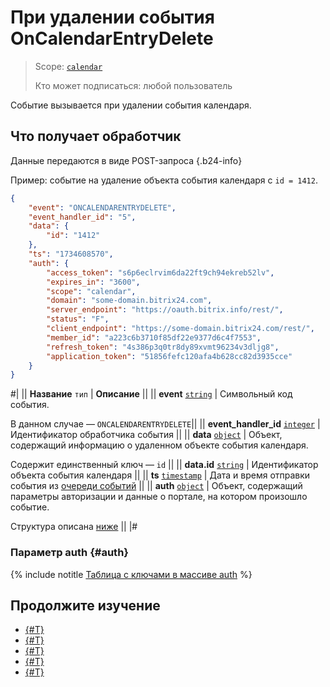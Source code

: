 # При удалении события OnCalendarEntryDelete

> Scope: [`calendar`](../../scopes/permissions.md)
>
> Кто может подписаться: любой пользователь

Событие вызывается при удалении события календаря.

## Что получает обработчик

Данные передаются в виде POST-запроса {.b24-info}

Пример: событие на удаление объекта события календаря с `id = 1412`.

```json
{
    "event": "ONCALENDARENTRYDELETE",
    "event_handler_id": "5",
    "data": {
        "id": "1412"
    },
    "ts": "1734608570",
    "auth": {
        "access_token": "s6p6eclrvim6da22ft9ch94ekreb52lv",
        "expires_in": "3600",
        "scope": "calendar",
        "domain": "some-domain.bitrix24.com",
        "server_endpoint": "https://oauth.bitrix.info/rest/",
        "status": "F",
        "client_endpoint": "https://some-domain.bitrix24.com/rest/",
        "member_id": "a223c6b3710f85df22e9377d6c4f7553",
        "refresh_token": "4s386p3q0tr8dy89xvmt96234v3dljg8",
        "application_token": "51856fefc120afa4b628cc82d3935cce"
    }
}
```

#|
|| **Название**
`тип` | **Описание** ||
|| **event**
[`string`][1] | Символьный код события.

В данном случае — `ONCALENDARENTRYDELETE`||
|| **event_handler_id**
[`integer`][1] | Идентификатор обработчика события ||
|| **data**
[`object`][1] | Объект, содержащий информацию о удаленном объекте события календаря.

Содержит единственный ключ — `id` ||
|| **data.id**
[`string`][1] | Идентификатор объекта события календаря ||
|| **ts**
[`timestamp`][1] | Дата и время отправки события из [очереди событий](../../events/index.md) ||
|| **auth**
[`object`][1] | Объект, содержащий параметры авторизации и данные о портале, на котором произошло событие.

Структура описана [ниже](#auth) ||
|#

### Параметр auth {#auth}

{% include notitle [Таблица с ключами в массиве auth](../../../_includes/auth-params-in-events.md) %}

## Продолжите изучение 

- [{#T}](../../events/index.md)
- [{#T}](../../events/event-bind.md)
- [{#T}](./index.md)
- [{#T}](./on-calendar-entry-add.md)
- [{#T}](./on-calendar-entry-update.md)


[1]: ../../data-types.md